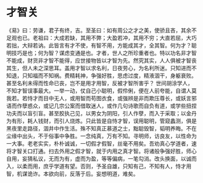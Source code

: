 # 才智关

《易》曰：劳谦，君子有终，吉。至圣曰：如有周公之才之美，使骄且吝，其余不足观也已。老祖曰：大成若缺，其用不弊；大盈若冲，其用不穷；大直若屈，大巧若拙，大辩若讷。此皆言有才不使，有智不用，方能成其才，全其智。何为才？聪明技巧是也；何为智？谋虑变通是也。才者，世人之所珍重者也。特以功名非才智不能成，财货非才智不能得，应世接物皆以才智为先。然究其实，人人俱被才智丧其生，但人未之深思耳。盖用才智以求名利，日夜劳心，为名利所迷。只知进而不知退，只知福而不知祸。费精耗神，争强好胜，思虑过度，精液涸干，身躯衰败。甚至名利未得而性命已丧，岂不是用才用智，反被才智所害乎？ 世间胡涂学人，不知才智误事最大。一举一动，仗自己小聪明，假伶俐，便在人前夸能，自谓人莫我若。若恃才而目中无人，或用智而苟图衣食，或强辨是非而欺压尊长，或妖言邪语而作孽惑众，或记几宗公案而借取迷人，或作几句诗歌而自负有道，或学些扭捏功夫而以盲引盲。甚至胶执己见，以男女为阴阳，引人作孽，而入于采取；以金丹为有形，耗人钱财，而引人烧炼。只此皆是自恃才智，误用聪明，管窥蠡测，俱是黑夜里走路径，涸井中作生活。殊不知真正慕道之士，黜聪毁智，韬明养晦。不在尘缘中出头，不于俗事中争胜。一念纯真，万有不知。寻明师，访良友，以性命为一大事。老老实实，朴朴诚诚，一切假才假智，丝毫不用矣。吾劝真心学道者，速将才智关口打通。扫去外用之假才智，就于内用之真才智。将诸般争强好胜，师心自用，妄猜私议，无而为有，虚而为盈，等等偏病，一笔勾消。改头换面，以诚而入，以柔而用，庶乎学道有望。否则，予圣自雄，只知有己，不知有人，恃才用智，机谋诡诈。本欲向前，反落于后。妄想明道，难矣。
